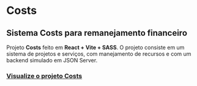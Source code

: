 # **Costs**
## Sistema Costs para remanejamento financeiro

Projeto **Costs** feito em **React + Vite + SASS**.
O projeto consiste em um sistema de projetos e serviços, com manejamento de recursos e com um backend simulado em JSON Server.

### [Visualize o projeto Costs](https://s0d4z3r0.github.io/costs/#/)
